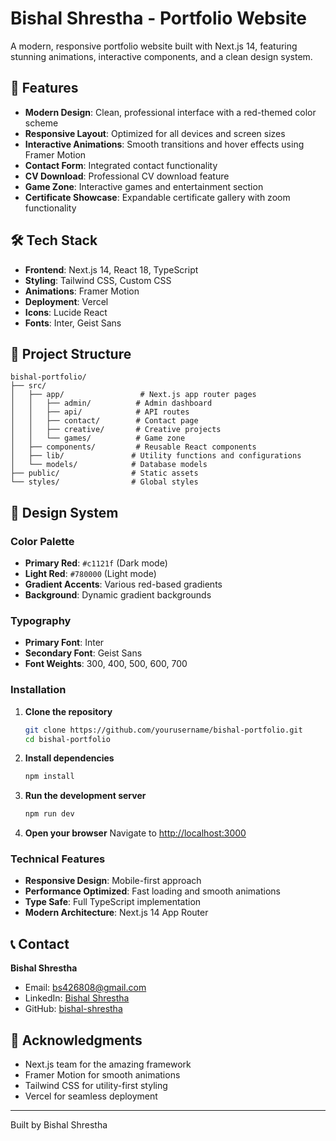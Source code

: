 # Bishal Shrestha - Portfolio Website

A modern, responsive portfolio website built with Next.js 14, featuring stunning animations, interactive components, and a clean design system.

## 🚀 Features

- **Modern Design**: Clean, professional interface with a red-themed color scheme
- **Responsive Layout**: Optimized for all devices and screen sizes
- **Interactive Animations**: Smooth transitions and hover effects using Framer Motion
- **Contact Form**: Integrated contact functionality
- **CV Download**: Professional CV download feature
- **Game Zone**: Interactive games and entertainment section
- **Certificate Showcase**: Expandable certificate gallery with zoom functionality

## 🛠️ Tech Stack

- **Frontend**: Next.js 14, React 18, TypeScript
- **Styling**: Tailwind CSS, Custom CSS
- **Animations**: Framer Motion
- **Deployment**: Vercel
- **Icons**: Lucide React
- **Fonts**: Inter, Geist Sans

## 📁 Project Structure

```
bishal-portfolio/
├── src/
│   ├── app/                 # Next.js app router pages
│   │   ├── admin/          # Admin dashboard
│   │   ├── api/            # API routes
│   │   ├── contact/        # Contact page
│   │   ├── creative/       # Creative projects
│   │   └── games/          # Game zone
│   ├── components/         # Reusable React components
│   ├── lib/               # Utility functions and configurations
│   └── models/            # Database models
├── public/                # Static assets
└── styles/                # Global styles
```

## 🎨 Design System

### Color Palette
- **Primary Red**: `#c1121f` (Dark mode)
- **Light Red**: `#780000` (Light mode)
- **Gradient Accents**: Various red-based gradients
- **Background**: Dynamic gradient backgrounds

### Typography
- **Primary Font**: Inter
- **Secondary Font**: Geist Sans
- **Font Weights**: 300, 400, 500, 600, 700


### Installation

1. **Clone the repository**
   ```bash
   git clone https://github.com/yourusername/bishal-portfolio.git
   cd bishal-portfolio
   ```

2. **Install dependencies**
   ```bash
   npm install
   ```

3. **Run the development server**
   ```bash
   npm run dev
   ```

4. **Open your browser**
   Navigate to [http://localhost:3000](http://localhost:3000)


### Technical Features

- **Responsive Design**: Mobile-first approach
- **Performance Optimized**: Fast loading and smooth animations
- **Type Safe**: Full TypeScript implementation
- **Modern Architecture**: Next.js 14 App Router

## 📞 Contact

**Bishal Shrestha**
- Email: bs426808@gmail.com
- LinkedIn: [Bishal Shrestha](https://www.linkedin.com/in/bishal-shrestha-2b05b1302/)
- GitHub: [bishal-shrestha](https://github.com/BishalABPS52/)

## 🙏 Acknowledgments

- Next.js team for the amazing framework
- Framer Motion for smooth animations
- Tailwind CSS for utility-first styling
- Vercel for seamless deployment

---

Built by Bishal Shrestha
